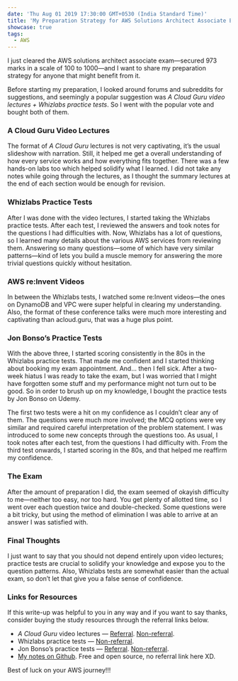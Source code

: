 ```yaml
---
date: 'Thu Aug 01 2019 17:30:00 GMT+0530 (India Standard Time)'
title: 'My Preparation Strategy for AWS Solutions Architect Associate Exam'
showcase: true
tags:
  - AWS
---
```



I just cleared the AWS solutions architect associate exam—secured 973 marks in a scale of 100 to 1000—and I want to share my preparation strategy for anyone that might benefit from it.

Before starting my preparation, I looked around forums and subreddits for suggestions, and seemingly a popular suggestion was _A Cloud Guru video lectures + Whizlabs practice tests_. So I went with the popular vote and bought both of them.

### A Cloud Guru Video Lectures

The format of _A Cloud Guru_ lectures is not very captivating, it’s the usual slideshow with narration. Still, it helped me get a overall understanding of how every service works and how everything fits together. There was a few hands-on labs too which helped solidify what I learned. I did not take any notes while going through the lectures, as I thought the summary lectures at the end of each section would be enough for revision.

### Whizlabs Practice Tests

After I was done with the video lectures, I started taking the Whizlabs practice tests. After each test, I reviewed the answers and took notes for the questions I had difficulties with. Now, Whizlabs has a lot of questions, so I learned many details about the various AWS services from reviewing them. Answering so many questions—some of which have very similar patterns—kind of lets you build a muscle memory for answering the more trivial questions quickly without hesitation.

### AWS re:Invent Videos

In between the Whizlabs tests, I watched some re:Invent videos—the ones on DynamoDB and VPC were super helpful in clearing my understanding. Also, the format of these conference talks were much more interesting and captivating than acloud.guru, that was a huge plus point.

### Jon Bonso’s Practice Tests

With the above three, I started scoring consistently in the 80s in the Whizlabs practice tests. That made me confident and I started thinking about booking my exam appointment. And… then I fell sick. After a two-week hiatus I was ready to take the exam, but I was worried that I might have forgotten some stuff and my performance might not turn out to be good. So in order to brush up on my knowledge, I bought the practice tests by Jon Bonso on Udemy. 

 The first two tests were a hit on my confidence as I couldn’t clear any of them. The questions were much more involved; the MCQ options were vey similar and required careful interpretation of the problem statement. I was introduced to some new concepts through the questions too. As usual, I took notes after each test, from the questions I had difficulty with. From the third test onwards, I started scoring in the 80s, and that helped me reaffirm my confidence.

### The Exam

After the amount of preparation I did, the exam seemed of okayish difficulty to me—neither too easy, nor too hard. You get plenty of allotted time, so I went over each question twice and double-checked. Some questions were a bit tricky, but using the method of elimination I was able to arrive at an answer I was satisfied with.

### Final Thoughts

I just want to say that you should not depend entirely upon video lectures; practice tests are crucial to solidify your knowledge and expose you to the question patterns. Also, Whizlabs tests are somewhat easier than the actual exam, so don’t let that give you a false sense of confidence.

### Links for Resources

If this write-up was helpful to you in any way and if you want to say thanks, consider buying the study resources through the referral links below.

- _A Cloud Guru_ video lectures — [Referral](https://click.linksynergy.com/deeplink?id=aosskmXRdYk&mid=39197&murl=https%3A%2F%2Fwww.udemy.com%2Faws-certified-solutions-architect-associate%2F). [Non-referral](https://www.udemy.com/aws-certified-solutions-architect-associate/).
- Whizlabs practice tests — [Non-referral](https://www.whizlabs.com/aws-solutions-architect-associate/).
- Jon Bonso’s practice tests — [Referral](https://click.linksynergy.com/deeplink?id=aosskmXRdYk&mid=39197&murl=https%3A%2F%2Fwww.udemy.com%2Faws-certified-solutions-architect-associate-amazon-practice-exams%2F). [Non-referral](https://www.udemy.com/aws-certified-solutions-architect-associate-amazon-practice-exams/).
- [My notes on Github](https://github.com/SkullTech/aws-solutions-architect-associate-notes). Free and open source, no referral link here XD.

Best of luck on your AWS journey!!!

